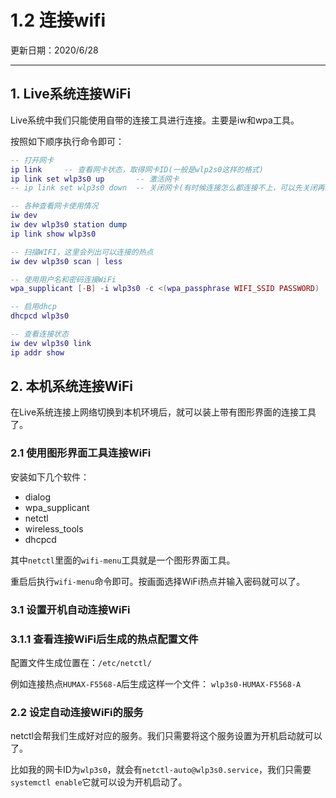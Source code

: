 # 1.2 连接wifi

更新日期：2020/6/28

--------------------------------------

## 1. Live系统连接WiFi

Live系统中我们只能使用自带的连接工具进行连接。主要是iw和wpa工具。

按照如下顺序执行命令即可：

```lua
-- 打开网卡
ip link     -- 查看网卡状态，取得网卡ID(一般是wlp2s0这样的格式)
ip link set wlp3s0 up       -- 激活网卡
-- ip link set wlp3s0 down  -- 关闭网卡(有时候连接怎么都连接不上，可以先关闭再激活多试一试)

-- 各种查看网卡使用情况
iw dev
iw dev wlp3s0 station dump
ip link show wlp3s0

-- 扫描WIFI，这里会列出可以连接的热点
iw dev wlp3s0 scan | less

-- 使用用户名和密码连接WiFi
wpa_supplicant [-B] -i wlp3s0 -c <(wpa_passphrase WIFI_SSID PASSWORD)

-- 启用dhcp
dhcpcd wlp3s0

-- 查看连接状态
iw dev wlp3s0 link
ip addr show
```

## 2. 本机系统连接WiFi

在Live系统连接上网络切换到本机环境后，就可以装上带有图形界面的连接工具了。

### 2.1 使用图形界面工具连接WiFi

安装如下几个软件：

 - dialog
 - wpa_supplicant
 - netctl
 - wireless_tools
 - dhcpcd

其中`netctl`里面的`wifi-menu`工具就是一个图形界面工具。

重启后执行`wifi-menu`命令即可。按画面选择WiFi热点并输入密码就可以了。

### 3.1 设置开机自动连接WiFi

### 3.1.1 查看连接WiFi后生成的热点配置文件

配置文件生成位置在：`/etc/netctl/`

例如连接热点`HUMAX-F5568-A`后生成这样一个文件：
`wlp3s0-HUMAX-F5568-A`

### 2.2 设定自动连接WiFi的服务

netctl会帮我们生成好对应的服务。我们只需要将这个服务设置为开机启动就可以了。

比如我的网卡ID为`wlp3s0`，就会有`netctl-auto@wlp3s0.service`，我们只需要`systemctl enable`它就可以设为开机启动了。
